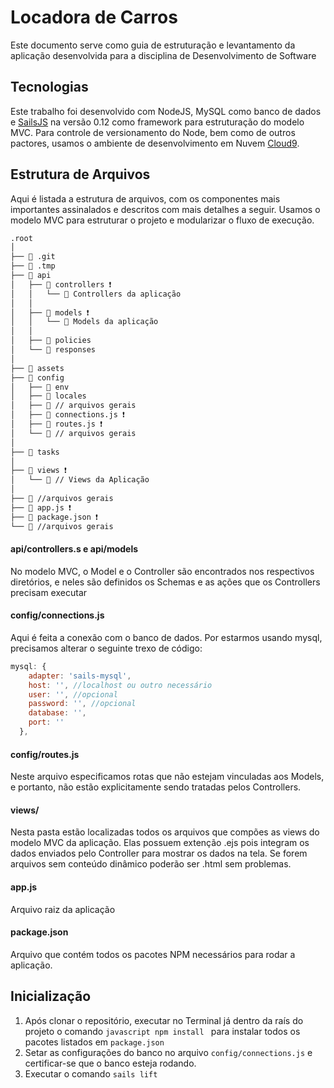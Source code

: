 # Locadora de Carros

Este documento serve como guia de estruturação e levantamento da aplicação desenvolvida para a disciplina de Desenvolvimento de Software

## Tecnologias
Este trabalho foi desenvolvido com NodeJS, MySQL como banco de dados e [SailsJS](https://0.12.sailsjs.com/) na versão 0.12 como framework para estruturação do modelo MVC.
Para controle de versionamento do Node, bem como de outros pactores, usamos o ambiente de desenvolvimento em Nuvem [Cloud9](https://aws.amazon.com/pt/cloud9/).
## Estrutura de Arquivos
Aqui é listada a estrutura de arquivos, com os componentes mais importantes assinalados e descritos com mais detalhes a seguir.
Usamos o modelo MVC para estruturar o projeto e modularizar o fluxo de execução.

```bash
.root
│
├── 📂 .git
├── 📂 .tmp   
├── 📂 api 
│   ├── 📂 controllers ❗
│   │   └── 📄 Controllers da aplicação 
│   │
│   ├── 📂 models ❗
│   │   └── 📄 Models da aplicação
│   │
│   ├── 📂 policies 
│   └── 📂 responses                 
│
├── 📂 assets
├── 📂 config
│   ├── 📂 env
│   ├── 📂 locales 
│   ├── 📄 // arquivos gerais 
│   ├── 📄 connections.js ❗
│   ├── 📄 routes.js ❗
│   └── 📄 // arquivos gerais 
│
├── 📂 tasks
│
├── 📂 views ❗
│   └── 📄 // Views da Aplicação 
│
├── 📄 //arquivos gerais        
├── 📄 app.js ❗
├── 📄 package.json ❗
└── 📄 //arquivos gerais
```

#### api/controllers.s e api/models
No modelo MVC, o Model e o Controller são encontrados nos respectivos diretórios, e neles são definidos os Schemas e as ações que os Controllers precisam executar

#### config/connections.js
Aqui é feita a conexão com o banco de dados. Por estarmos usando mysql, precisamos alterar o seguinte trexo de código:
```javascript
mysql: {
    adapter: 'sails-mysql',
    host: '', //localhost ou outro necessário
    user: '', //opcional
    password: '', //opcional
    database: '', 
    port: ''
  },
 ``` 

#### config/routes.js
Neste arquivo especificamos rotas que não estejam vinculadas aos Models, e portanto, não estão explicitamente sendo tratadas pelos Controllers.

#### views/
Nesta pasta estão localizadas todos os arquivos que compões as views do modelo MVC da aplicação. Elas possuem extenção .ejs pois integram os dados enviados pelo Controller para mostrar os dados na tela. 
Se forem arquivos sem conteúdo dinâmico poderão ser .html sem problemas.

#### app.js
Arquivo raiz da aplicação

#### package.json
Arquivo que contém todos os pacotes NPM necessários para rodar a aplicação.


## Inicialização
1. Após clonar o repositório, executar no Terminal já dentro da raís do projeto o comando ```javascript npm install ``` para instalar todos os pacotes listados em ```package.json```
2. Setar as configurações do banco no arquivo ``` config/connections.js ``` e certificar-se que o banco esteja rodando.
3. Executar o comando ``` sails lift ```



